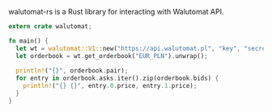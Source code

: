 walutomat-rs is a Rust library for interacting with Walutomat API.

```rust
extern crate walutomat;

fn main() {
  let wt = walutomat::V1::new("https://api.walutomat.pl", "key", "secret");
  let orderbook = wt.get_orderbook("EUR_PLN").unwrap();
  
  println!("{}", orderbook.pair);
  for entry in orderbook.asks.iter().zip(orderbook.bids) {
    println!("{} {}", entry.0.price, entry.1.price);
  }
}


```